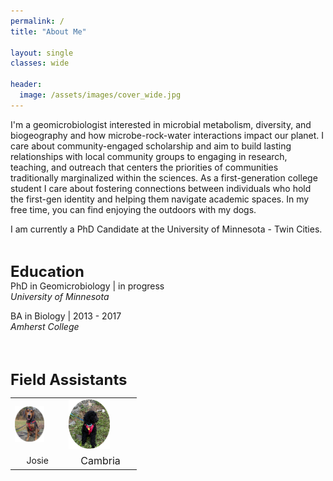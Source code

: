 ```yaml
---
permalink: /
title: "About Me"

layout: single
classes: wide

header:
  image: /assets/images/cover_wide.jpg
---
```

  
I'm a geomicrobiologist interested in microbial metabolism, diversity, and biogeography and how microbe-rock-water interactions impact our planet. I care about community-engaged scholarship and aim to build lasting relationships with local community groups to engaging in research, teaching, and outreach that centers the priorities of communities traditionally marginalized within the sciences. As a first-generation college student I care about fostering connections between individuals who hold the first-gen identity and helping them navigate academic spaces. In my free time, you can find enjoying the outdoors with my dogs.

I am currently a PhD Candidate at the University of Minnesota - Twin Cities. 

<br>

__<font size = "5" >Education</font>__  
PhD in Geomicrobiology     |     in progress  
*University of Minnesota* 
  
BA in Biology              |      2013 - 2017  
*Amherst College*

<br>
<br>

__<font size = "5" >Field Assistants</font>__  
<table style="width: 40%">
<tbody>
  <tr>
    <td class="tg-0lax"><img src="/assets/images/josie_round.png" alt="" width="65%"></td>
    <td class="tg-0lax"><img src="/assets/images/cam_round.png" alt="" width="65%"></td>
  </tr>
  <tr>
    <td class="tg-0lax" style="text-align: center;" >Josie</td>
    <td class="tg-0lax" style="font-size: medium;text-align: center;">Cambria</td>
  </tr>

